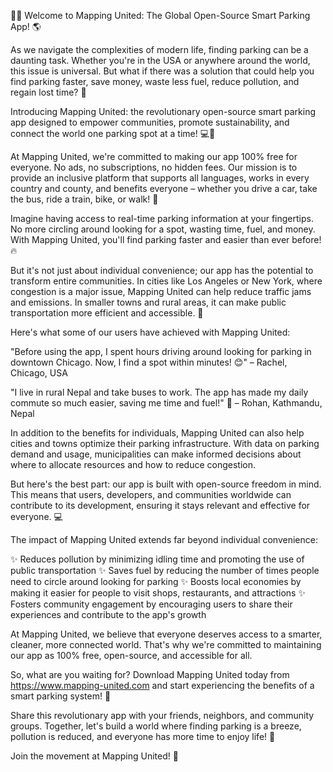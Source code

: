 🚨💡 Welcome to Mapping United: The Global Open-Source Smart Parking App! 🌎

As we navigate the complexities of modern life, finding parking can be a daunting task. Whether you're in the USA or anywhere around the world, this issue is universal. But what if there was a solution that could help you find parking faster, save money, waste less fuel, reduce pollution, and regain lost time? 🤔

Introducing Mapping United: the revolutionary open-source smart parking app designed to empower communities, promote sustainability, and connect the world one parking spot at a time! 💻🚗

At Mapping United, we're committed to making our app 100% free for everyone. No ads, no subscriptions, no hidden fees. Our mission is to provide an inclusive platform that supports all languages, works in every country and county, and benefits everyone – whether you drive a car, take the bus, ride a train, bike, or walk! 🌈

Imagine having access to real-time parking information at your fingertips. No more circling around looking for a spot, wasting time, fuel, and money. With Mapping United, you'll find parking faster and easier than ever before! 🔥

But it's not just about individual convenience; our app has the potential to transform entire communities. In cities like Los Angeles or New York, where congestion is a major issue, Mapping United can help reduce traffic jams and emissions. In smaller towns and rural areas, it can make public transportation more efficient and accessible. 🌆

Here's what some of our users have achieved with Mapping United:

"Before using the app, I spent hours driving around looking for parking in downtown Chicago. Now, I find a spot within minutes! 😊" – Rachel, Chicago, USA

"I live in rural Nepal and take buses to work. The app has made my daily commute so much easier, saving me time and fuel!" 🌟 – Rohan, Kathmandu, Nepal

In addition to the benefits for individuals, Mapping United can also help cities and towns optimize their parking infrastructure. With data on parking demand and usage, municipalities can make informed decisions about where to allocate resources and how to reduce congestion.

But here's the best part: our app is built with open-source freedom in mind. This means that users, developers, and communities worldwide can contribute to its development, ensuring it stays relevant and effective for everyone. 💻

The impact of Mapping United extends far beyond individual convenience:

✨ Reduces pollution by minimizing idling time and promoting the use of public transportation
✨ Saves fuel by reducing the number of times people need to circle around looking for parking
✨ Boosts local economies by making it easier for people to visit shops, restaurants, and attractions
✨ Fosters community engagement by encouraging users to share their experiences and contribute to the app's growth

At Mapping United, we believe that everyone deserves access to a smarter, cleaner, more connected world. That's why we're committed to maintaining our app as 100% free, open-source, and accessible for all.

So, what are you waiting for? Download Mapping United today from https://www.mapping-united.com and start experiencing the benefits of a smart parking system! 📱

Share this revolutionary app with your friends, neighbors, and community groups. Together, let's build a world where finding parking is a breeze, pollution is reduced, and everyone has more time to enjoy life! 🌟

Join the movement at Mapping United! 💪